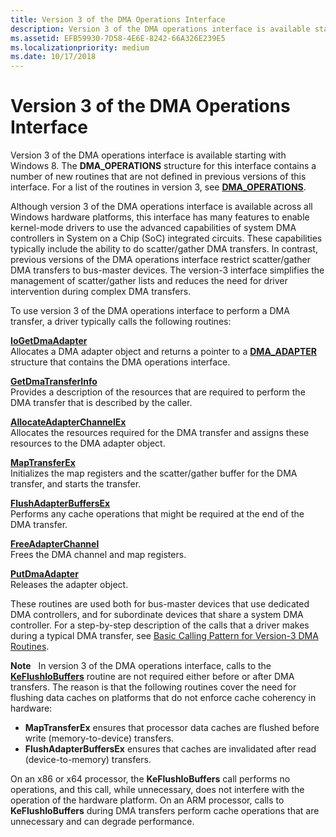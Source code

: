 ```yaml
---
title: Version 3 of the DMA Operations Interface
description: Version 3 of the DMA operations interface is available starting with Windows 8.
ms.assetid: EFB59930-7D58-4E6E-8242-66A326E239E5
ms.localizationpriority: medium
ms.date: 10/17/2018
---
```


# Version 3 of the DMA Operations Interface


Version 3 of the DMA operations interface is available starting with Windows 8. The **DMA\_OPERATIONS** structure for this interface contains a number of new routines that are not defined in previous versions of this interface. For a list of the routines in version 3, see [**DMA\_OPERATIONS**](https://docs.microsoft.com/windows-hardware/drivers/ddi/content/wdm/ns-wdm-_dma_operations).

Although version 3 of the DMA operations interface is available across all Windows hardware platforms, this interface has many features to enable kernel-mode drivers to use the advanced capabilities of system DMA controllers in System on a Chip (SoC) integrated circuits. These capabilities typically include the ability to do scatter/gather DMA transfers. In contrast, previous versions of the DMA operations interface restrict scatter/gather DMA transfers to bus-master devices. The version-3 interface simplifies the management of scatter/gather lists and reduces the need for driver intervention during complex DMA transfers.

To use version 3 of the DMA operations interface to perform a DMA transfer, a driver typically calls the following routines:

<a href="" id="iogetdmaadapter"></a>[**IoGetDmaAdapter**](https://docs.microsoft.com/windows-hardware/drivers/ddi/content/wdm/nf-wdm-iogetdmaadapter)  
Allocates a DMA adapter object and returns a pointer to a [**DMA\_ADAPTER**](https://docs.microsoft.com/windows-hardware/drivers/ddi/content/wdm/ns-wdm-_dma_adapter) structure that contains the DMA operations interface.

<a href="" id="getdmatransferinfo"></a>[**GetDmaTransferInfo**](https://docs.microsoft.com/windows-hardware/drivers/ddi/content/wdm/nc-wdm-pget_dma_transfer_info)  
Provides a description of the resources that are required to perform the DMA transfer that is described by the caller.

<a href="" id="allocateadapterchannelex"></a>[**AllocateAdapterChannelEx**](https://docs.microsoft.com/windows-hardware/drivers/ddi/content/wdm/nc-wdm-pallocate_adapter_channel_ex)  
Allocates the resources required for the DMA transfer and assigns these resources to the DMA adapter object.

<a href="" id="maptransferex"></a>[**MapTransferEx**](https://docs.microsoft.com/windows-hardware/drivers/ddi/content/wdm/nc-wdm-pmap_transfer_ex)  
Initializes the map registers and the scatter/gather buffer for the DMA transfer, and starts the transfer.

<a href="" id="flushadapterbuffersex"></a>[**FlushAdapterBuffersEx**](https://docs.microsoft.com/windows-hardware/drivers/ddi/content/wdm/nc-wdm-pflush_adapter_buffers_ex)  
Performs any cache operations that might be required at the end of the DMA transfer.

<a href="" id="freeadapterchannel"></a>[**FreeAdapterChannel**](https://docs.microsoft.com/windows-hardware/drivers/ddi/content/wdm/nc-wdm-pfree_adapter_channel)  
Frees the DMA channel and map registers.

<a href="" id="putdmaadapter"></a>[**PutDmaAdapter**](https://docs.microsoft.com/windows-hardware/drivers/ddi/content/wdm/nc-wdm-pput_dma_adapter)  
Releases the adapter object.

These routines are used both for bus-master devices that use dedicated DMA controllers, and for subordinate devices that share a system DMA controller. For a step-by-step description of the calls that a driver makes during a typical DMA transfer, see [Basic Calling Pattern for Version-3 DMA Routines](basic-calling-pattern-for-version-3-dma-routines.md).

**Note**  
In version 3 of the DMA operations interface, calls to the [**KeFlushIoBuffers**](https://docs.microsoft.com/windows-hardware/drivers/ddi/content/wdm/nf-wdm-keflushiobuffers) routine are not required either before or after DMA transfers. The reason is that the following routines cover the need for flushing data caches on platforms that do not enforce cache coherency in hardware:

-   **MapTransferEx** ensures that processor data caches are flushed before write (memory-to-device) transfers.
-   **FlushAdapterBuffersEx** ensures that caches are invalidated after read (device-to-memory) transfers.

On an x86 or x64 processor, the **KeFlushIoBuffers** call performs no operations, and this call, while unnecessary, does not interfere with the operation of the hardware platform. On an ARM processor, calls to **KeFlushIoBuffers** during DMA transfers perform cache operations that are unnecessary and can degrade performance.

 

 

 




